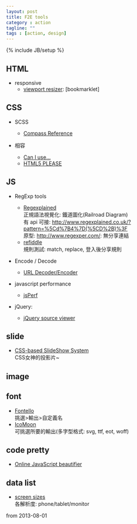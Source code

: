 ```yaml
---
layout: post
title: F2E tools
category : action
tagline: ""
tags : [action, design]
---
```

{% include JB/setup %}

## HTML
+ responsive
    + [viewport resizer](http://lab.maltewassermann.com/viewport-resizer/): [bookmarklet]

## CSS
+ SCSS
    + [Compass Reference](http://compass-style.org/reference/compass/)

+ 相容
    + [Can I use...](http://caniuse.com/)
    + [HTML5 PLEASE](http://html5please.com/)

## JS
+ RegExp tools
    + [Regexplained](http://www.regexplained.co.uk/)  
        正規語法視覺化: 鐵道圖化(Railroad Diagram)  
        有 api 可接: <http://www.regexplained.co.uk/?pattern=%5Cd%7B4%7D(%5CD%2B)%3F>  
        原型: <http://www.regexper.com/>: 無分享連結
    + [refiddle](http://refiddle.com/)  
        規則測試: match, replace, 登入後分享規則

+ Encode / Decode
    + [URL Decoder/Encoder](http://meyerweb.com/eric/tools/dencoder/)

+ javascript performance
    + [jsPerf](http://jsperf.com/)


+ jQuery:
    + [jQuery source viewer](http://james.padolsey.com/jquery/)

## slide
+ [CSS-based SlideShow System](https://github.com/LeaVerou/CSSS)  
    CSS女神的投影片~

## image

## font
+ [Fontello](http://fontello.com/)  
    挑選>輸出>自定義名
+ [IcoMoon](http://icomoon.io/app/)  
    可挑選所要的輸出(多字型格式: svg, ttf, eot, woff)

## code pretty
+ [Online JavaScript beautifier](http://jsbeautifier.org/)


## data list
+ [screen sizes](http://screensiz.es/phone)  
    各解析度: phone/tablet/monitor

from 2013-08-01